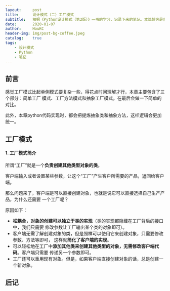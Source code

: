 ```yaml
---
layout:     post
title:      设计模式（二）工厂模式
subtitle:   根据《Python设计模式（第2版）》一书的学习，记录下来的笔记。本篇博客是单例模式，是一种创建型模式，也是最常用的设计模式。
date:       2020-01-07
author:     HouKC
header-img: img/post-bg-coffee.jpeg
catalog:    true
tags:
    - 设计模式
    - Python
    - 笔记
---
```


## 前言
感觉工厂模式比起单例模式要复杂一些，得花点时间理解才行，本章主要包含了三个部分：简单工厂
模式、工厂方法模式和抽象工厂模式。在最后会做一下简单的对比。

此外，本章python代码实现时，都会把提炼抽象类和抽象方法，这样逻辑会更加统一。

## 工厂模式
#### 1. 工厂模式简介
所谓“工厂”就是一个**负责创建其他类型对象的类**。

客户端输入或者设置某些参数，让这个“工厂”产生客户所需要的产品，返回给客户端。

那么问题来了，客户端是可以直接创建对象，也就是说它可以直接选择自己生产产品，为什么还需要
一个工厂呢？

原因如下：
- **松耦合，对象的创建可以独立于类的实现**（类的实现都隐藏在工厂背后的接口中，我们只需要
修改参数让工厂输出某个类的对象即可）。
- 客户端无需了解创建对象的类，但是照样可以使用它来创建对象，只需要修改参数、方法等即可，
这样就**简化了客户端的实现**。
- 可以轻松地在工厂中**添加其他类来创建其他类型的对象，无需修改客户端代码**。客户端只需要
传递另一个参数即可。
- 工厂还可以重用现有对象。但是，如果客户端直接创建对象的话，总是创建一个新对象。

## 后记